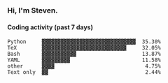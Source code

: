 ### Hi, I'm Steven.

#### Coding activity (past 7 days)
```
Python     ▓▓▓▓▓▓▓▓▓▓▓▓▓▓▓▓▓▓▓▓▓▓▓▓▓▓▓▓▓▓  35.30%
TeX        ▓▓▓▓▓▓▓▓▓▓▓▓▓▓▓▓▓▓▓▓▓▓▓▓▓▓▓     32.05%
Bash       ▓▓▓▓▓▓▓▓▓▓▓                     13.87%
YAML       ▓▓▓▓▓▓▓▓▓                       11.58%
other      ▓▓▓▓                             4.75%
Text only  ▓▓                               2.44%
```
